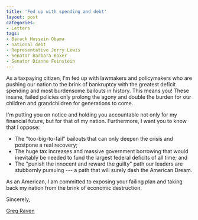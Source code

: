 ```yaml
---
title: 'Fed up with spending and debt'
layout: post
categories:
- Letters
tags:
- Barack Hussein Obama
- national debt
- Representative Jerry Lewis
- Senator Barbara Boxer
- Senator Dianne Feinstein
---
```


As a taxpaying citizen, I'm fed up with lawmakers and policymakers who are pushing our nation to the brink of bankruptcy with the greatest deficit spending and most burdensome bailouts in history. This means you! These insane, failed policies only prolong the agony and double the burden for our children and grandchildren for generations to come.  
  
I'm putting you on notice and holding you accountable not only for my financial future, but for that of my nation. Furthermore, I want you to know that I oppose:

- The "too-big-to-fail" bailouts that can only deepen the crisis and postpone a real recovery;
- The huge tax increases and massive government borrowing that would inevitably be needed to fund the largest federal deficits of all time; and
- The "punish the innocent and reward the guilty" path our leaders are stubbornly pursuing --- a path that will surely dash the American Dream.

As an American, I am committed to exposing your failing plan and taking back my nation from the brink of economic destruction.

Sincerely,

[Greg Raven](https://www.gregraven.org/)